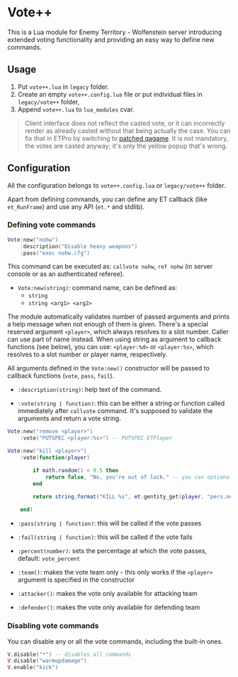 # Vote++

This is a Lua module for Enemy Territory - Wolfenstein server introducing extended voting functionality and providing an easy way to define new commands.

## Usage

1. Put `vote++.lua` in `legacy` folder.
2. Create an empty `vote++.config.lua` file or put individual files in `legacy/vote++` folder,
3. Append `vote++.lua` to `lua_modules` cvar.

> Client interface does not reflect the casted vote, or it can incorrectly render as already casted without that being actually the case. You can fix that in ETPro by switching to [patched qagame](https://klva.cz/s/qagame-gentity-hack.md). It is not mandatory, the votes are casted anyway; it's only the yellow popup that's wrong.

## Configuration

All the configuration belongs to `vote++.config.lua` or `legacy/vote++` folder.

Apart from defining commands, you can define any ET callback (like `et_RunFrame`) and use any API (`et.*` and stdlib).

### Defining vote commands

~~~lua
Vote:new("nohw")
    :description("Disable heavy weapons")
    :pass("exec nohw.cfg")
~~~

This command can be executed as: `callvote nohw`, `ref nohw` (in server console or as an authenticated referee).

- `Vote:new(string)`: command name, can be defined as:
    - `string`
    - `string <arg1> <arg2>`

The module automatically validates number of passed arguments and prints a help message when not enough of them is given.  There's a special reserved argument `<player>`, which always resolves to a slot number. Caller can use part of name instead. When using string as argument to callback functions (see below), you can use: `<player:%d>` or `<player:%s>`, which resolves to a slot number or player name, respectively.

All arguments defined in the `Vote:new()` constructor will be passed to callback functions (`vote`, `pass`, `fail`).

- `:description(string)`: help text of the command.

- `:vote(string | function)`: this can be either a string or function called immediately after `callvote` command. It's supposed to validate the arguments and return a vote string.

~~~lua
Vote:new("remove <player>")
    :vote("PUTSPEC <player:%s>") -- PUTSPEC ETPlayer
~~~

~~~lua
Vote:new("kill <player>")
    :vote(function(player)

        if math.random() < 0.5 then
            return false, "No, you're out of luck." -- you can optionally return error message
        end

        return string.format("KILL %s", et.gentity_get(player, "pers.netname"))
    
    end)
~~~

- `:pass(string | function)`: this will be called if the vote passes
  
- `:fail(string | function)`: this will be called if the vote fails

- `:percent(number)`: sets the percentage at which the vote passes, default: `vote_percent`

- `:team()`: makes the vote team only - this only works if the `<player>` argument is specified in the constructor

- `:attacker()`: makes the vote only available for attacking team

- `:defender()`: makes the vote only available for defending team

### Disabling vote commands

You can disable any or all the vote commands, including the built-in ones.

~~~lua
V.disable("*") -- disables all commands
V.disable("warmupdamage")
V.enable("kick")
~~~